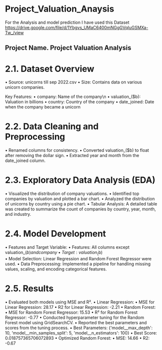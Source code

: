 # Project_Valuation_Anaysis
For the Analysis and model prediction I have used this Dataset
https://drive.google.com/file/d/1Ybgvs_UMaC6400mNGgGVqIuGSMXa-Tw_/view

## Project Name. Project Valuation Analysis 

# 2.1. Dataset Overview
•	Source: unicorns till sep 2022.csv
•	Size: Contains data on various unicorn companies.

Key Features:
•	company: Name of the company\n
•	valuation_($b): Valuation in billions
•	country: Country of the company
•	date_joined: Date when the company became a unicorn

# 2.2. Data Cleaning and Preprocessing
•	Renamed columns for consistency.
•	Converted valuation_($b) to float after removing the dollar sign.
•	Extracted year and month from the date_joined column.

# 2.3. Exploratory Data Analysis (EDA)
•	Visualized the distribution of company valuations.
•	Identified top companies by valuation and plotted a bar chart.
•	Analyzed the distribution of unicorns by country using a pie chart.
•	Tabular Analysis: A detailed table was created to summarize the count of companies by country, year, month, and industry.

# 2.4. Model Development
•	Features and Target Variable:
•	Features: All columns except valuation_($b) and company
•	Target: valuation_($b)	
•	Model Selection: Linear Regression and Random Forest Regressor were used.
•	Data Preprocessing: Implemented a pipeline for handling missing values, scaling, and encoding categorical features.

# 2.5. Results
•	Evaluated both models using MSE and R².
•	Linear Regression:
•	MSE for Linear Regression: 28.17
•	R2 for Linear Regression: -2.21
•	Random Forest:
•	MSE for Random Forest Regressor: 15.53
•	R² for Random Forest Regressor: -0.77
•	Conducted hyperparameter tuning for the Random Forest model using GridSearchCV. 
•	Reported the best parameters and scores from the tuning process.
•	Best Parameters: {'model__max_depth': 10, 'model__min_samples_split': 5, 'model__n_estimators': 100}
•	 Best Score: 0.018757365706072893
•	Optimized Random Forest:
•	MSE: 14.66
•	R2:  -0.67

